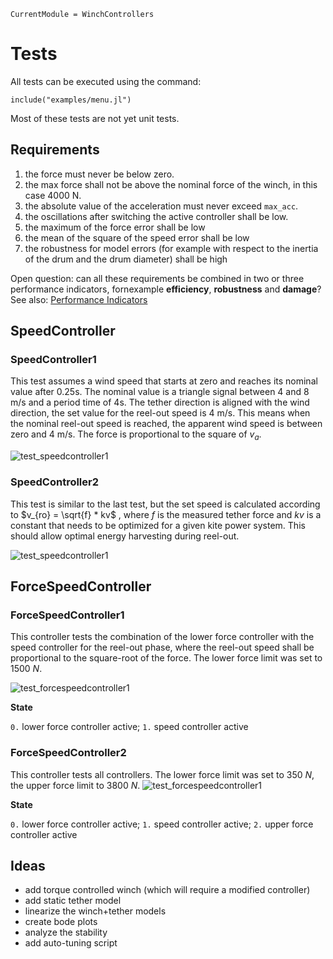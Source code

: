 ```@meta
CurrentModule = WinchControllers
```

# Tests
All tests can be executed using the command:
```
include("examples/menu.jl")
```
Most of these tests are not yet unit tests.

## Requirements
1. the force must never be below zero.
2. the max force shall not be above the nominal force of the winch, in this case 4000 N.
3. the absolute value of the acceleration must never exceed `max_acc`.
3. the oscillations after switching the active controller shall be low.
4. the maximum of the force error shall be low
5. the mean of the square of the speed error shall be low
6. the robustness for model errors (for example with respect to the inertia of the drum and the drum diameter) shall be high

Open question: can all these requirements be combined in two or three performance indicators, fornexample **efficiency**, **robustness** and **damage**? See also: [Performance Indicators](@ref)

## SpeedController

### SpeedController1
This test assumes a wind speed that starts at zero and reaches its nominal value after 0.25s. The nominal
value is a triangle signal between 4 and 8 m/s and a period time of 4s. The tether direction is aligned with the 
wind direction, the set value for the reel-out speed is 4 m/s. This means when the nominal reel-out speed is reached,
the apparent wind speed is between zero and 4 m/s. The force is proportional to the square of $v_a$.

![test_speedcontroller1](assets/test_speedcontroller1.png)

### SpeedController2
This test is similar to the last test, but the set speed is calculated according to 
$v_{ro} = \sqrt{f} * kv$ , 
where $f$ is the measured tether force and $kv$ is a constant that needs to be optimized for a given kite power system. This should allow optimal energy harvesting during reel-out.

![test_speedcontroller1](assets/test_speedcontroller2.png)

## ForceSpeedController
### ForceSpeedController1
This controller tests the combination of the lower force controller with the speed controller for the reel-out phase,
where the reel-out speed shall be proportional to the square-root of the force. The lower force limit was set to
$1500~N$.

![test_forcespeedcontroller1](assets/test_forcespeed_1.png)

**State**

`0.` lower force controller active; `1.` speed controller active

### ForceSpeedController2
This controller tests all controllers. The lower force limit was set to $350~N$, the upper force limit to $3800~N$.
![test_forcespeedcontroller1](assets/test_forcespeed_2.png)

**State**

`0.` lower force controller active; `1.` speed controller active;  `2.` upper force controller active  

## Ideas
- add torque controlled winch (which will require a modified controller)
- add static tether model
- linearize the winch+tether models
- create bode plots
- analyze the stability
- add auto-tuning script
